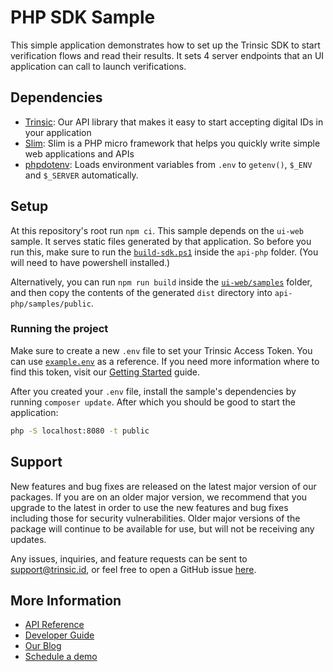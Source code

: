 # PHP SDK Sample

This simple application demonstrates how to set up the Trinsic SDK to start verification flows and read their results. It sets 4 server endpoints that an UI application can call
to launch verifications.

## Dependencies

- [Trinsic](https://trinsic.id): Our API library that makes it easy to start accepting digital IDs in your application
- [Slim](https://www.slimframework.com/): Slim is a PHP micro framework that helps you quickly write simple web applications and APIs
- [phpdotenv](https://github.com/vlucas/phpdotenv): Loads environment variables from `.env` to `getenv()`, `$_ENV` and `$_SERVER` automatically.

## Setup

At this repository's root run `npm ci`. This sample depends on the `ui-web` sample. It serves static files generated by that application. So before you run this, make sure to run the [`build-sdk.ps1`](../build-sdk.ps1) inside the `api-php` folder. (You will need to have powershell installed.)

Alternatively, you can run `npm run build` inside the [`ui-web/samples`](../../ui-web/samples/) folder, and then copy the contents of the generated `dist` directory into `api-php/samples/public`.

### Running the project

Make sure to create a new `.env` file to set your Trinsic Access Token. You can use [`example.env`](./Sample/example.env) as a reference. If you need more information where to find this token, visit our [Getting Started](https://connect.docs.trinsic.id/docs/getting-started-with-trinsic-connect) guide.

After you created your `.env` file, install the sample's dependencies by running `composer update`. After which you should be good to start the application:

```sh
php -S localhost:8080 -t public
```

## Support

New features and bug fixes are released on the latest major version of our packages. If you are on an older major version, we recommend that you upgrade to the latest in order to use the new features and bug fixes including those for security vulnerabilities. Older major versions of the package will continue to be available for use, but will not be receiving any updates.

Any issues, inquiries, and feature requests can be sent to [support@trinsic.id](mailto:support@trinsic.id), or feel free to open a GitHub issue [here](https://github.com/trinsic-id/sdk/issues).

## More Information

- [API Reference](https://connect.docs.trinsic.id/reference)
- [Developer Guide](https://github.com/stripe/stripe-node/wiki/Passing-Options)
- [Our Blog](https://trinsic.id/blog/)
- [Schedule a demo](https://trinsic.id/contact/)

